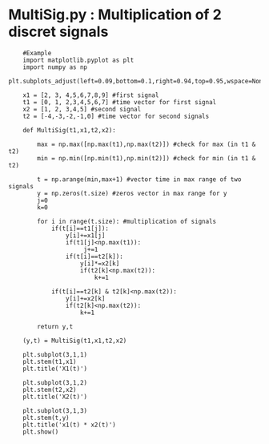 # MultiSig.py : Multiplication of 2 discret signals

        #Example
        import matplotlib.pyplot as plt
        import numpy as np
        plt.subplots_adjust(left=0.09,bottom=0.1,right=0.94,top=0.95,wspace=None,hspace=0.53)

        x1 = [2, 3, 4,5,6,7,8,9] #first signal
        t1 = [0, 1, 2,3,4,5,6,7] #time vector for first signal
        x2 = [1, 2, 3,4,5] #second signal
        t2 = [-4,-3,-2,-1,0] #time vector for second signals

        def MultiSig(t1,x1,t2,x2):

            max = np.max([np.max(t1),np.max(t2)]) #check for max (in t1 & t2)
            min = np.min([np.min(t1),np.min(t2)]) #check for min (in t1 & t2)

            t = np.arange(min,max+1) #vector time in max range of two signals
            y = np.zeros(t.size) #zeros vector in max range for y 
            j=0
            k=0

            for i in range(t.size): #multiplication of signals
                if(t[i]==t1[j]):
                    y[i]+=x1[j]
                    if(t1[j]<np.max(t1)):
                         j+=1
                    if(t[i]==t2[k]):
                        y[i]*=x2[k]
                        if(t2[k]<np.max(t2)):
                            k+=1

                if(t[i]==t2[k] & t2[k]<np.max(t2)):
                    y[i]+=x2[k]
                    if(t2[k]<np.max(t2)):
                        k+=1

            return y,t

        (y,t) = MultiSig(t1,x1,t2,x2)

        plt.subplot(3,1,1)
        plt.stem(t1,x1)
        plt.title('X1(t)')

        plt.subplot(3,1,2)
        plt.stem(t2,x2)
        plt.title('X2(t)')

        plt.subplot(3,1,3)
        plt.stem(t,y)
        plt.title('x1(t) * x2(t)')
        plt.show()
